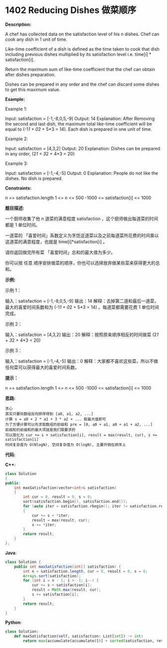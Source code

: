 # 1402 Reducing Dishes 做菜顺序

__Description:__

A chef has collected data on the satisfaction level of his n dishes. Chef can cook any dish in 1 unit of time.

Like-time coefficient of a dish is defined as the time taken to cook that dish including previous dishes multiplied by its satisfaction level i.e. time[i] * satisfaction[i].

Return the maximum sum of like-time coefficient that the chef can obtain after dishes preparation.

Dishes can be prepared in any order and the chef can discard some dishes to get this maximum value.

__Example:__

Example 1:

Input: satisfaction = [-1,-8,0,5,-9]
Output: 14
Explanation: After Removing the second and last dish, the maximum total like-time coefficient will be equal to (-1*1 + 0*2 + 5*3 = 14).
Each dish is prepared in one unit of time.

Example 2:

Input: satisfaction = [4,3,2]
Output: 20
Explanation: Dishes can be prepared in any order, (2*1 + 3*2 + 4*3 = 20)

Example 3:

Input: satisfaction = [-1,-4,-5]
Output: 0
Explanation: People do not like the dishes. No dish is prepared.

__Constraints:__

n == satisfaction.length
1 <= n <= 500
-1000 <= satisfaction[i] <= 1000

__题目描述:__

一个厨师收集了他 n 道菜的满意程度 satisfaction ，这个厨师做出每道菜的时间都是 1 单位时间。

一道菜的 「喜爱时间」系数定义为烹饪这道菜以及之前每道菜所花费的时间乘以这道菜的满意程度，也就是 time[i]*satisfaction[i] 。

请你返回做完所有菜 「喜爱时间」总和的最大值为多少。

你可以按 任意 顺序安排做菜的顺序，你也可以选择放弃做某些菜来获得更大的总和。

__示例:__

示例 1：

输入：satisfaction = [-1,-8,0,5,-9]
输出：14
解释：去掉第二道和最后一道菜，最大的喜爱时间系数和为 (-1*1 + 0*2 + 5*3 = 14) 。每道菜都需要花费 1 单位时间完成。

示例 2：

输入：satisfaction = [4,3,2]
输出：20
解释：按照原来顺序相反的时间做菜 (2*1 + 3*2 + 4*3 = 20)

示例 3：

输入：satisfaction = [-1,-4,-5]
输出：0
解释：大家都不喜欢这些菜，所以不做任何菜可以获得最大的喜爱时间系数。

__提示：__

n == satisfaction.length
1 <= n <= 500
-1000 <= satisfaction[i] <= 1000

__思路:__

```text
贪心
其实只要将数组反向排序得到 [a0, a1, a2, ...]
计算 s = a0 + 2 * a1 + 3 * a2 + ... 取最大值即可
为了方便计算可以先求取数组的前缀和 pre = [0, a0 + a1, a0 + a1 + a2, ...]
前缀和的前缀和的最大项就是我们需要求的
可以简化为 cur += s + satisfaction[i], result = max(result, cur), s += satisfaction[i]
时间复杂度为 O(NlogN), 空间复杂度为 O(logN), 主要开销在排序上
```

__代码:__

__C++__:

```C++
class Solution 
{
public:
    int maxSatisfaction(vector<int>& satisfaction) 
    {
        int cur = 0, result = 0, s = 0;
        sort(satisfaction.begin(), satisfaction.end());
        for (auto iter = satisfaction.rbegin(); iter != satisfaction.rend(); iter++) 
        {
            cur += s + *iter;
            result = max(result, cur);
            s += *iter;
        }
        return result;
    }
};
```

__Java__:

```Java
class Solution {
    public int maxSatisfaction(int[] satisfaction) {
        int n = satisfaction.length, cur = 0, result = 0, s = 0;
        Arrays.sort(satisfaction);
        for (int i = n - 1; i > -1; i--) {
            cur += s + satisfaction[i];
            result = Math.max(result, cur);
            s += satisfaction[i];
        }
        return result;
    }
}
```

__Python__:

```Python
class Solution:
    def maxSatisfaction(self, satisfaction: List[int]) -> int:
        return max(accumulate(accumulate([0] + sorted(satisfaction, reverse = True))))
```
